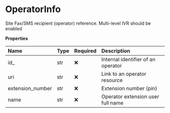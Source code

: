 # OperatorInfo

Site Fax/SMS recipient (operator) reference. Multi-level IVR should be enabled

**Properties**

| Name             | Type | Required | Description                        |
| :--------------- | :--- | :------- | :--------------------------------- |
| id\_             | str  | ❌       | Internal identifier of an operator |
| uri              | str  | ❌       | Link to an operator resource       |
| extension_number | str  | ❌       | Extension number (pin)             |
| name             | str  | ❌       | Operator extension user full name  |

<!-- This file was generated by liblab | https://liblab.com/ -->
